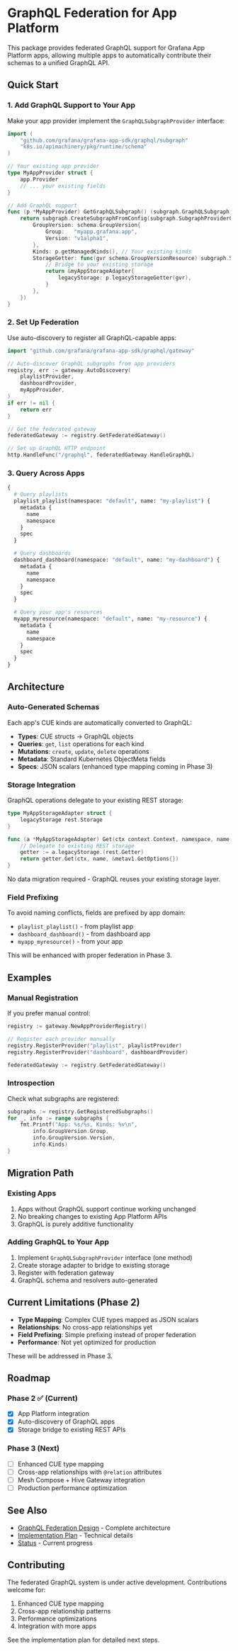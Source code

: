 # GraphQL Federation for App Platform

This package provides federated GraphQL support for Grafana App Platform apps, allowing multiple apps to automatically contribute their schemas to a unified GraphQL API.

## Quick Start

### 1. Add GraphQL Support to Your App

Make your app provider implement the `GraphQLSubgraphProvider` interface:

```go
import (
    "github.com/grafana/grafana-app-sdk/graphql/subgraph"
    "k8s.io/apimachinery/pkg/runtime/schema"
)

// Your existing app provider
type MyAppProvider struct {
    app.Provider
    // ... your existing fields
}

// Add GraphQL support
func (p *MyAppProvider) GetGraphQLSubgraph() (subgraph.GraphQLSubgraph, error) {
    return subgraph.CreateSubgraphFromConfig(subgraph.SubgraphProviderConfig{
        GroupVersion: schema.GroupVersion{
            Group:   "myapp.grafana.app",
            Version: "v1alpha1",
        },
        Kinds: p.getManagedKinds(), // Your existing kinds
        StorageGetter: func(gvr schema.GroupVersionResource) subgraph.Storage {
            // Bridge to your existing storage
            return &myAppStorageAdapter{
                legacyStorage: p.legacyStorageGetter(gvr),
            }
        },
    })
}
```

### 2. Set Up Federation

Use auto-discovery to register all GraphQL-capable apps:

```go
import "github.com/grafana/grafana-app-sdk/graphql/gateway"

// Auto-discover GraphQL subgraphs from app providers
registry, err := gateway.AutoDiscovery(
    playlistProvider,
    dashboardProvider,
    myAppProvider,
)
if err != nil {
    return err
}

// Get the federated gateway
federatedGateway := registry.GetFederatedGateway()

// Set up GraphQL HTTP endpoint
http.HandleFunc("/graphql", federatedGateway.HandleGraphQL)
```

### 3. Query Across Apps

```graphql
{
  # Query playlists
  playlist_playlist(namespace: "default", name: "my-playlist") {
    metadata {
      name
      namespace
    }
    spec
  }

  # Query dashboards
  dashboard_dashboard(namespace: "default", name: "my-dashboard") {
    metadata {
      name
      namespace
    }
    spec
  }

  # Query your app's resources
  myapp_myresource(namespace: "default", name: "my-resource") {
    metadata {
      name
      namespace
    }
    spec
  }
}
```

## Architecture

### Auto-Generated Schemas

Each app's CUE kinds are automatically converted to GraphQL:

- **Types**: CUE structs → GraphQL objects
- **Queries**: `get`, `list` operations for each kind
- **Mutations**: `create`, `update`, `delete` operations
- **Metadata**: Standard Kubernetes ObjectMeta fields
- **Specs**: JSON scalars (enhanced type mapping coming in Phase 3)

### Storage Integration

GraphQL operations delegate to your existing REST storage:

```go
type MyAppStorageAdapter struct {
    legacyStorage rest.Storage
}

func (a *MyAppStorageAdapter) Get(ctx context.Context, namespace, name string) (resource.Object, error) {
    // Delegate to existing REST storage
    getter := a.legacyStorage.(rest.Getter)
    return getter.Get(ctx, name, &metav1.GetOptions{})
}
```

No data migration required - GraphQL reuses your existing storage layer.

### Field Prefixing

To avoid naming conflicts, fields are prefixed by app domain:

- `playlist_playlist()` - from playlist app
- `dashboard_dashboard()` - from dashboard app
- `myapp_myresource()` - from your app

This will be enhanced with proper federation in Phase 3.

## Examples

### Manual Registration

If you prefer manual control:

```go
registry := gateway.NewAppProviderRegistry()

// Register each provider manually
registry.RegisterProvider("playlist", playlistProvider)
registry.RegisterProvider("dashboard", dashboardProvider)

federatedGateway := registry.GetFederatedGateway()
```

### Introspection

Check what subgraphs are registered:

```go
subgraphs := registry.GetRegisteredSubgraphs()
for _, info := range subgraphs {
    fmt.Printf("App: %s/%s, Kinds: %v\n",
        info.GroupVersion.Group,
        info.GroupVersion.Version,
        info.Kinds)
}
```

## Migration Path

### Existing Apps

1. Apps without GraphQL support continue working unchanged
2. No breaking changes to existing App Platform APIs
3. GraphQL is purely additive functionality

### Adding GraphQL to Your App

1. Implement `GraphQLSubgraphProvider` interface (one method)
2. Create storage adapter to bridge to existing storage
3. Register with federation gateway
4. GraphQL schema and resolvers auto-generated

## Current Limitations (Phase 2)

- **Type Mapping**: Complex CUE types mapped as JSON scalars
- **Relationships**: No cross-app relationships yet
- **Field Prefixing**: Simple prefixing instead of proper federation
- **Performance**: Not yet optimized for production

These will be addressed in Phase 3.

## Roadmap

### Phase 2 ✅ (Current)

- [x] App Platform integration
- [x] Auto-discovery of GraphQL apps
- [x] Storage bridge to existing REST APIs

### Phase 3 (Next)

- [ ] Enhanced CUE type mapping
- [ ] Cross-app relationships with `@relation` attributes
- [ ] Mesh Compose + Hive Gateway integration
- [ ] Production performance optimization

## See Also

- [GraphQL Federation Design](../docs/graphql-federation-design.md) - Complete architecture
- [Implementation Plan](../docs/graphql-federation-implementation-plan.md) - Technical details
- [Status](../docs/graphql-federation-status.md) - Current progress

## Contributing

The federated GraphQL system is under active development. Contributions welcome for:

1. Enhanced CUE type mapping
2. Cross-app relationship patterns
3. Performance optimizations
4. Integration with more apps

See the implementation plan for detailed next steps.
